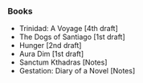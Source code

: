 ### Books

* Trinidad: A Voyage [4th draft]
* The Dogs of Santiago [1st draft]
* Hunger [2nd draft]
* Aura Dim [1st draft]
* Sanctum Kthadras [Notes]
* Gestation: Diary of a Novel [Notes]